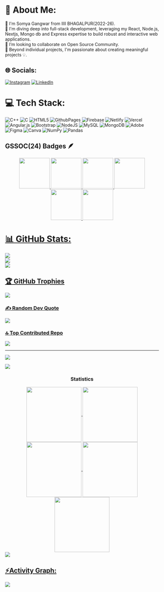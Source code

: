 # 💫 About Me:
👋 I'm Somya Gangwar from IIII BHAGALPUR(2022-26).<br>🔭 I'm diving deep into full-stack development, leveraging my React, Node.js, Nextjs, Mongo db and Express expertise to build robust and interactive web applications.<br>👯 I’m looking to collaborate on Open Source Community.<br>💬 Beyond individual projects, I'm passionate about creating meaningful projects 💡.

## 🌐 Socials:
[![Instagram](https://img.shields.io/badge/Instagram-%23E4405F.svg?logo=Instagram&logoColor=white)](https://instagram.com/tanishasingh4785) [![LinkedIn](https://img.shields.io/badge/LinkedIn-%230077B5.svg?logo=linkedin&logoColor=white)](https://www.linkedin.com/in/somya-gangwar-191159200/) 

# 💻 Tech Stack:
![C++](https://img.shields.io/badge/c++-%2300599C.svg?style=for-the-badge&logo=c%2B%2B&logoColor=white) ![C](https://img.shields.io/badge/c-%2300599C.svg?style=for-the-badge&logo=c&logoColor=white) ![HTML5](https://img.shields.io/badge/html5-%23E34F26.svg?style=for-the-badge&logo=html5&logoColor=white) ![GithubPages](https://img.shields.io/badge/github%20pages-121013?style=for-the-badge&logo=github&logoColor=white) ![Firebase](https://img.shields.io/badge/firebase-%23039BE5.svg?style=for-the-badge&logo=firebase) ![Netlify](https://img.shields.io/badge/netlify-%23000000.svg?style=for-the-badge&logo=netlify&logoColor=#00C7B7) ![Vercel](https://img.shields.io/badge/vercel-%23000000.svg?style=for-the-badge&logo=vercel&logoColor=white) ![Angular.js](https://img.shields.io/badge/angular.js-%23E23237.svg?style=for-the-badge&logo=angularjs&logoColor=white) ![Bootstrap](https://img.shields.io/badge/bootstrap-%238511FA.svg?style=for-the-badge&logo=bootstrap&logoColor=white)  ![NodeJS](https://img.shields.io/badge/node.js-6DA55F?style=for-the-badge&logo=node.js&logoColor=white) ![MySQL](https://img.shields.io/badge/mysql-4479A1.svg?style=for-the-badge&logo=mysql&logoColor=white) ![MongoDB](https://img.shields.io/badge/MongoDB-%234ea94b.svg?style=for-the-badge&logo=mongodb&logoColor=white) ![Adobe](https://img.shields.io/badge/adobe-%23FF0000.svg?style=for-the-badge&logo=adobe&logoColor=white) ![Figma](https://img.shields.io/badge/figma-%23F24E1E.svg?style=for-the-badge&logo=figma&logoColor=white) ![Canva](https://img.shields.io/badge/Canva-%2300C4CC.svg?style=for-the-badge&logo=Canva&logoColor=white) ![NumPy](https://img.shields.io/badge/numpy-%23013243.svg?style=for-the-badge&logo=numpy&logoColor=white) ![Pandas](https://img.shields.io/badge/pandas-%23150458.svg?style=for-the-badge&logo=pandas&logoColor=white)


## GSSOC(24) Badges 🪶
<div style='display:flex; align-items:center; gap: 10px;' align='center'><a href="https://gssoc.girlscript.tech/leaderboard">
<img src="https://raw.githubusercontent.com/GSSoC24/Postman-Challenge/main/docs/assets/Postman%20White.png" width="100px" height="100px" />
  <img src="https://raw.githubusercontent.com/GSSoC24/Postman-Challenge/main/docs/assets/1.png" width="100px" height="100px" />
  <img src="https://raw.githubusercontent.com/GSSoC24/Postman-Challenge/main/docs/assets/2.png" width="100px" height="100px" />
  <img src="https://raw.githubusercontent.com/GSSoC24/Postman-Challenge/main/docs/assets/3.png" width="100px" height="100px" />
  <img src="https://raw.githubusercontent.com/GSSoC24/Postman-Challenge/main/docs/assets/4.png" width="100px" height="100px" />
  <img src="https://raw.githubusercontent.com/GSSoC24/Postman-Challenge/main/docs/assets/5.png" width="100px" height="100px" />

</div>


# 📊 GitHub Stats:
![](https://github-readme-stats.vercel.app/api?username=gangwarsomya&theme=highcontrast&hide_border=false&include_all_commits=true&count_private=true)<br/>
![](https://github-readme-streak-stats.herokuapp.com/?user=gangwarsomya&theme=highcontrast&hide_border=false)<br/>
![](https://github-readme-stats.vercel.app/api/top-langs/?username=gangwarsomya&theme=highcontrast&hide_border=false&include_all_commits=true&count_private=true&layout=compact)


## 🏆 GitHub Trophies
![](https://github-profile-trophy.vercel.app/?username=gangwarsomya&theme=radical&no-frame=false&no-bg=false&margin-w=4)

### ✍ Random Dev Quote
![](https://quotes-github-readme.vercel.app/api?type=horizontal&theme=radical)

### 🔝 Top Contributed Repo
![](https://github-contributor-stats.vercel.app/api?username=gangwarsomya&limit=5&theme=neon&combine_all_yearly_contributions=true)

---
[![](https://visitcount.itsvg.in/api?id=gangwarsomya&icon=8&color=5)](https://visitcount.itsvg.in)

<!-- Proudly created with GPRM ( https://gprm.itsvg.in ) -->

<img src="https://user-images.githubusercontent.com/73097560/115834477-dbab4500-a447-11eb-908a-139a6edaec5c.gif"><h3 align="center">Statistics</h3>
<div align="center">
<a href="https://github.com/gangwarsomya">
<img align="center" src="http://github-profile-summary-cards.vercel.app/api/cards/stats?username=gangwarsomya&theme=2077" height="180em" />
<img align="center" src="http://github-profile-summary-cards.vercel.app/api/cards/most-commit-language?username=gangwarsomya&theme=2077" height="180em" />
<img align="center" src="http://github-profile-summary-cards.vercel.app/api/cards/repos-per-language?username=gangwarsomya&theme=2077" height="180em" />
<img align="center" src="http://github-profile-summary-cards.vercel.app/api/cards/productive-time?username=gangwarsomya&theme=2077" height="180em" />
<img align="center" src="http://github-profile-summary-cards.vercel.app/api/cards/profile-details?username=gangwarsomya&theme=2077" height="180em" />
</div>
<img src="https://user-images.githubusercontent.com/73097560/115834477-dbab4500-a447-11eb-908a-139a6edaec5c.gif"><h2 align="left">⚡Activity Graph:</h2>
<img align="center" src="https://github-readme-activity-graph.vercel.app/graph?username=gangwarsomya&theme=react-dark"/>

